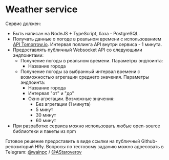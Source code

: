 # Weather service

Сервис должен:
- Быть написан на NodeJS + TypeScript, база - PostgreSQL.
- Получать данные о погоде в реальном времени с использованием [API Tomorrow.io](https://docs.tomorrow.io/reference/realtime-weather). Интервал поллинга API внутри сервиса - 1 минута.
- Предоставлять публичный Websocket API со следующими эндпоинтами:
  - Получение погоды в реальном времени. Параметры эндпоинта:
    - Название города
  - Получение погоды за выбранный интервал времени с возможностью агрегации среднего значения. Параметры эндпоинта:
    - Название города
    - Интервал "от" и "до"
    - Окно агрегации. Возможные значения:
      - Без агрегации (1 минута)
      - 5 минут
      - 30 минут
      - 60 минут
- При разработке сервиса можно использовать любые open-source библиотеки и пакеты из npm
     

Готовое решение предоставить в виде ссылки на публичный Github-репозиторий HRу.
Вопросы по тестовому заданию можно адресовать в Telegram: [@wainpc](https://t.me/wainpc) / [@AStaroverov](https://t.me/AStaroverov) 

